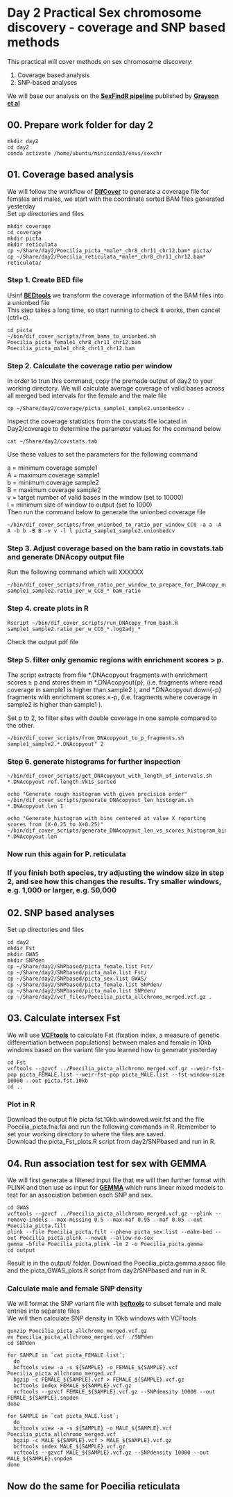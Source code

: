 # Day 2 Practical Sex chromosome discovery - coverage and SNP based methods

This practical will cover methods on sex chromosome discovery:

1. Coverage based analysis
2. SNP-based analyses
    
We will base our analysis on the **[SexFindR pipeline](https://sexfindr.readthedocs.io/en/latest/#)** published by **[Grayson et al](https://doi.org/10.1101/2022.02.21.481346)**


## 00. Prepare work folder for day 2

```
mkdir day2
cd day2
conda activate /home/ubuntu/miniconda3/envs/sexchr
```

## 01. Coverage based analysis
We will follow the workflow of **[DifCover](https://github.com/timnat/DifCover)** to generate a coverage file for females and males, we start with the coordinate sorted BAM files generated yesterday       
Set up directories and files

```
mkdir coverage
cd coverage
mkdir picta
mkdir reticulata
cp ~/Share/day2/Poecilia_picta_*male*_chr8_chr11_chr12.bam* picta/
cp ~/Share/day2/Poecilia_reticulata_*male*_chr8_chr11_chr12.bam* reticulata/
```

### Step 1. Create BED file

Usinf **[BEDtools](https://bedtools.readthedocs.io/en/latest/)** we transform the coverage information of the BAM files into a unionbed file   
This step takes a long time, so start running to check it works, then cancel (ctrl+c).

```
cd picta
~/bin/dif_cover_scripts/from_bams_to_unionbed.sh Poecilia_picta_female1_chr8_chr11_chr12.bam Poecilia_picta_male1_chr8_chr11_chr12.bam
```

### Step 2. Calculate the coverage ratio per window

In order to trun this command, copy the premade output of day2 to your working directory.
We will calculate average coverage of valid bases across all merged bed intervals for the female and the male file

```
cp ~/Share/day2/coverage/picta_sample1_sample2.unionbedcv .
```
Inspect the coverage statistics from the covstats file located in Day2/coverage to determine the parameter values for the command below   

```
cat ~/Share/day2/covstats.tab
```

Use these values to set the parameters for the following command

a = minimum coverage sample1  
A = maximum coverage sample1  
b = minimum coverage sample2  
B = maximum coverage sample2  
v = target number of valid bases in the window (set to 10000)  
l = minimum size of window to output (set to 1000)   
Then run the command below to generate the unionbed coverage file

```
~/bin/dif_cover_scripts/from_unionbed_to_ratio_per_window_CC0 -a a -A A -b b -B B -v v -l l picta_sample1_sample2.unionbedcv
```

### Step 3. Adjust coverage based on the bam ratio in covstats.tab and generate DNAcopy output file
Run the following command which will XXXXXX   
```
~/bin/dif_cover_scripts/from_ratio_per_window_to_prepare_for_DNAcopy_output.sh sample1_sample2.ratio_per_w_CC0_* bam_ratio
```

### Step 4. create plots in R

```
Rscript ~/bin/dif_cover_scripts/run_DNAcopy_from_bash.R sample1_sample2.ratio_per_w_CC0_*.log2adj_*
```
Check the output pdf file

### Step 5. filter only genomic regions with enrichment scores > p.

The script extracts from file *.DNAcopyout fragments with enrichment scores ≥ p and stores them in *.DNAcopyout{p}, (i.e. fragments where read coverage in sample1 is higher than sample2 ), and *.DNAcopyout.down{-p} fragments with enrichment scores ≤-p, (i.e. fragments where coverage in sample2 is higher than sample1 ).

Set p to 2, to filter sites with double coverage in one sample compared to the other.

```
~/bin/dif_cover_scripts/from_DNAcopyout_to_p_fragments.sh sample1_sample2.*.DNAcopyout" 2
```

### Step 6. generate histograms for further inspection

```
~/bin/dif_cover_scripts/get_DNAcopyout_with_length_of_intervals.sh *.DNAcopyout ref.length.Vk1s_sorted

echo "Generate rough histogram with given precision order"
~/bin/dif_cover_scripts/generate_DNAcopyout_len_histogram.sh *.DNAcopyout.len 1

echo "Generate histogram with bins centered at value X reporting scores from [X-0.25 to X+0.25)"
~/bin/dif_cover_scripts/generate_DNAcopyout_len_vs_scores_histogram_bin0.5.sh *.DNAcopyout.len
```

### Now run this again for P. reticulata  
### If you finish both species, try adjusting the window size in step 2, and see how this changes the results. Try smaller windows, e.g. 1,000 or larger, e.g. 50,000

## 02. SNP based analyses

Set up directories and files

```
cd day2
mkdir Fst
mkdir GWAS
mkdir SNPden
cp ~/Share/day2/SNPbased/picta_female.list Fst/
cp ~/Share/day2/SNPbased/picta_male.list Fst/
cp ~/Share/day2/SNPbased/picta_sex.list GWAS/
cp ~/Share/day2/SNPbased/picta_female.list SNPden/
cp ~/Share/day2/SNPbased/picta_male.list SNPden/
cp ~/Share/day2/vcf_files/Poecilia_picta_allchromo_merged.vcf.gz .
```

## 03. Calculate intersex Fst 
We will use **[VCFtools](https://vcftools.github.io)** to calculate Fst (fixation index, a measure of genetic differentiation between populations) between males and female in 10kb windows based on the variant file you learned how to generate yesterday   

```
cd Fst
vcftools --gzvcf ../Poecilia_picta_allchromo_merged.vcf.gz --weir-fst-pop picta_FEMALE.list --weir-fst-pop picta_MALE.list --fst-window-size 10000 --out picta.fst.10kb
cd ..
```

### Plot in R  
Download the output file picta.fst.10kb.windowed.weir.fst and the file Poecilia_picta.fna.fai and run the following commands in R. Remember to set your working directory to where the files are saved.  
Download the picta_Fst_plots.R script from day2/SNPbased and run in R.

## 04. Run association test for sex with GEMMA   

We will first generate a filtered input file that we will then further format with PLINK and then use as input for **[GEMMA](https://github.com/genetics-statistics/GEMMA)** which runs linear mixed models to test for an association between each SNP and sex.   

```
cd GWAS
vcftools --gzvcf ../Poecilia_picta_allchromo_merged.vcf.gz --plink --remove-indels --max-missing 0.5 --max-maf 0.95 --maf 0.05 --out Poecilia_picta.filt
plink --file Poecilia_picta.filt --pheno picta_sex.list --make-bed --out Poecilia_picta.plink --noweb --allow-no-sex
gemma -bfile Poecilia_picta.plink -lm 2 -o Poecilia_picta.gemma
cd output
```

Result is in the output/ folder. Download the Poecilia_picta.gemma.assoc file and the picta_GWAS_plots.R script from day2/SNPbased and run in R.

### Calculate male and female SNP density
We will format the SNP variant file with **[bcftools](https://samtools.github.io/bcftools/bcftools.html)** to subset female and male entries into separate files  
We will then calculate SNP density in 10kb windows with VCFtools
```
gunzip Poecilia_picta_allchromo_merged.vcf.gz
mv Poecilia_picta_allchromo_merged.vcf ./SNPden
cd SNPden

for SAMPLE in `cat picta_FEMALE.list`;
  do
  bcftools view -a -s ${SAMPLE} -o FEMALE_${SAMPLE}.vcf Poecilia_picta_allchromo_merged.vcf
  bgzip -c FEMALE_${SAMPLE}.vcf > FEMALE_${SAMPLE}.vcf.gz
  bcftools index FEMALE_${SAMPLE}.vcf.gz
  vcftools --gzvcf FEMALE_${SAMPLE}.vcf.gz --SNPdensity 10000 --out FEMALE_${SAMPLE}.snpden
done

for SAMPLE in `cat picta_MALE.list`;
  do
  bcftools view -a -s ${SAMPLE} -o MALE_${SAMPLE}.vcf Poecilia_picta_allchromo_merged.vcf
  bgzip -c MALE_${SAMPLE}.vcf > MALE_${SAMPLE}.vcf.gz
  bcftools index MALE_${SAMPLE}.vcf.gz
  vcftools --gzvcf MALE_${SAMPLE}.vcf.gz --SNPdensity 10000 --out MALE_${SAMPLE}.snpden
done
```

## Now do the same for Poecilia reticulata
